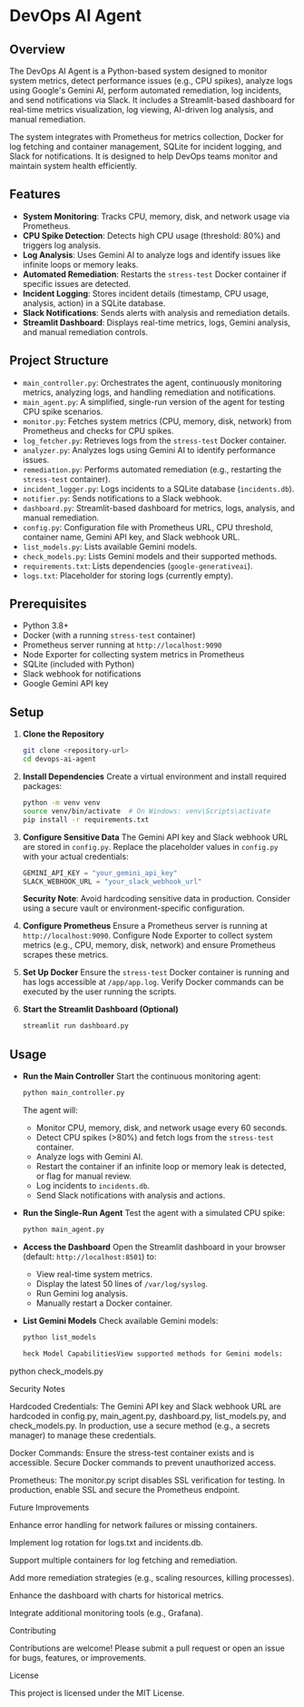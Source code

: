 # DevOps AI Agent

## Overview
The DevOps AI Agent is a Python-based system designed to monitor system metrics, detect performance issues (e.g., CPU spikes), analyze logs using Google's Gemini AI, perform automated remediation, log incidents, and send notifications via Slack. It includes a Streamlit-based dashboard for real-time metrics visualization, log viewing, AI-driven log analysis, and manual remediation.

The system integrates with Prometheus for metrics collection, Docker for log fetching and container management, SQLite for incident logging, and Slack for notifications. It is designed to help DevOps teams monitor and maintain system health efficiently.

## Features
- **System Monitoring**: Tracks CPU, memory, disk, and network usage via Prometheus.
- **CPU Spike Detection**: Detects high CPU usage (threshold: 80%) and triggers log analysis.
- **Log Analysis**: Uses Gemini AI to analyze logs and identify issues like infinite loops or memory leaks.
- **Automated Remediation**: Restarts the `stress-test` Docker container if specific issues are detected.
- **Incident Logging**: Stores incident details (timestamp, CPU usage, analysis, action) in a SQLite database.
- **Slack Notifications**: Sends alerts with analysis and remediation details.
- **Streamlit Dashboard**: Displays real-time metrics, logs, Gemini analysis, and manual remediation controls.

## Project Structure
- `main_controller.py`: Orchestrates the agent, continuously monitoring metrics, analyzing logs, and handling remediation and notifications.
- `main_agent.py`: A simplified, single-run version of the agent for testing CPU spike scenarios.
- `monitor.py`: Fetches system metrics (CPU, memory, disk, network) from Prometheus and checks for CPU spikes.
- `log_fetcher.py`: Retrieves logs from the `stress-test` Docker container.
- `analyzer.py`: Analyzes logs using Gemini AI to identify performance issues.
- `remediation.py`: Performs automated remediation (e.g., restarting the `stress-test` container).
- `incident_logger.py`: Logs incidents to a SQLite database (`incidents.db`).
- `notifier.py`: Sends notifications to a Slack webhook.
- `dashboard.py`: Streamlit-based dashboard for metrics, logs, analysis, and manual remediation.
- `config.py`: Configuration file with Prometheus URL, CPU threshold, container name, Gemini API key, and Slack webhook URL.
- `list_models.py`: Lists available Gemini models.
- `check_models.py`: Lists Gemini models and their supported methods.
- `requirements.txt`: Lists dependencies (`google-generativeai`).
- `logs.txt`: Placeholder for storing logs (currently empty).

## Prerequisites
- Python 3.8+
- Docker (with a running `stress-test` container)
- Prometheus server running at `http://localhost:9090`
- Node Exporter for collecting system metrics in Prometheus
- SQLite (included with Python)
- Slack webhook for notifications
- Google Gemini API key

## Setup
1. **Clone the Repository**
   ```bash
   git clone <repository-url>
   cd devops-ai-agent
   ```

2. **Install Dependencies**
   Create a virtual environment and install required packages:
   ```bash
   python -m venv venv
   source venv/bin/activate  # On Windows: venv\Scripts\activate
   pip install -r requirements.txt
   ```

3. **Configure Sensitive Data**
   The Gemini API key and Slack webhook URL are stored in `config.py`. Replace the placeholder values in `config.py` with your actual credentials:
   ```python
   GEMINI_API_KEY = "your_gemini_api_key"
   SLACK_WEBHOOK_URL = "your_slack_webhook_url"
   ```
   **Security Note**: Avoid hardcoding sensitive data in production. Consider using a secure vault or environment-specific configuration.

4. **Configure Prometheus**
   Ensure a Prometheus server is running at `http://localhost:9090`. Configure Node Exporter to collect system metrics (e.g., CPU, memory, disk, network) and ensure Prometheus scrapes these metrics.

5. **Set Up Docker**
   Ensure the `stress-test` Docker container is running and has logs accessible at `/app/app.log`. Verify Docker commands can be executed by the user running the scripts.

6. **Start the Streamlit Dashboard (Optional)**
   ```bash
   streamlit run dashboard.py
   ```

## Usage
- **Run the Main Controller**
   Start the continuous monitoring agent:
   ```bash
   python main_controller.py
   ```
   The agent will:
   - Monitor CPU, memory, disk, and network usage every 60 seconds.
   - Detect CPU spikes (>80%) and fetch logs from the `stress-test` container.
   - Analyze logs with Gemini AI.
   - Restart the container if an infinite loop or memory leak is detected, or flag for manual review.
   - Log incidents to `incidents.db`.
   - Send Slack notifications with analysis and actions.

- **Run the Single-Run Agent**
   Test the agent with a simulated CPU spike:
   ```bash
   python main_agent.py
   ```

- **Access the Dashboard**
   Open the Streamlit dashboard in your browser (default: `http://localhost:8501`) to:
   - View real-time system metrics.
   - Display the latest 50 lines of `/var/log/syslog`.
   - Run Gemini log analysis.
   - Manually restart a Docker container.

- **List Gemini Models**
   Check available Gemini models:
   ```bash
   python list_models

   heck Model CapabilitiesView supported methods for Gemini models:

python check_models.py

Security Notes





Hardcoded Credentials: The Gemini API key and Slack webhook URL are hardcoded in config.py, main_agent.py, dashboard.py, list_models.py, and check_models.py. In production, use a secure method (e.g., a secrets manager) to manage these credentials.



Docker Commands: Ensure the stress-test container exists and is accessible. Secure Docker commands to prevent unauthorized access.



Prometheus: The monitor.py script disables SSL verification for testing. In production, enable SSL and secure the Prometheus endpoint.

Future Improvements





Enhance error handling for network failures or missing containers.



Implement log rotation for logs.txt and incidents.db.



Support multiple containers for log fetching and remediation.



Add more remediation strategies (e.g., scaling resources, killing processes).



Enhance the dashboard with charts for historical metrics.



Integrate additional monitoring tools (e.g., Grafana).

Contributing

Contributions are welcome! Please submit a pull request or open an issue for bugs, features, or improvements.

License

This project is licensed under the MIT License.
